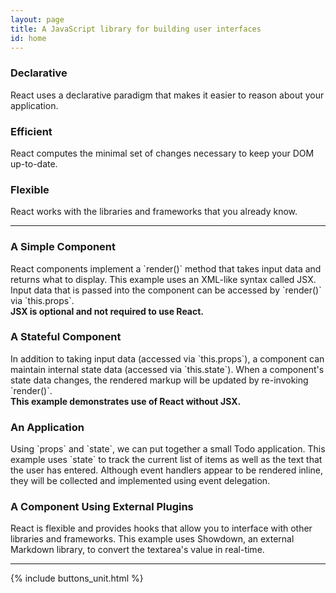 ```yaml
---
layout: page
title: A JavaScript library for building user interfaces
id: home
---
```


<section class="light home-section">
  <div class="marketing-row">
    <div class="marketing-col">
      <h3>Declarative</h3>
      <p>
        React uses a declarative paradigm that makes it easier to reason about
        your application.
      </p>
    </div>
    <div class="marketing-col">
      <h3>Efficient</h3>
      <p>
        React computes the minimal set of changes necessary to keep your DOM
        up-to-date.
      </p>
    </div>
    <div class="marketing-col">
      <h3>Flexible</h3>
      <p>
        React works with the libraries and frameworks that you already know.
      </p>
    </div>
  </div>
</section>
<hr class="home-divider" />
<section class="home-section">
  <div id="examples">
    <div class="example">
      <h3>A Simple Component</h3>
      <p>
        React components implement a `render()` method that takes input data and
        returns what to display. This example uses an XML-like syntax called
        JSX. Input data that is passed into the component can be accessed by
        `render()` via `this.props`.<br />
        <strong>JSX is optional and not required to use React.</strong>
      </p>
      <div id="helloExample"></div>
    </div>
    <div class="example">
      <h3>A Stateful Component</h3>
      <p>
        In addition to taking input data (accessed via `this.props`), a
        component can maintain internal state data (accessed via `this.state`).
        When a component's state data changes, the rendered markup will be
        updated by re-invoking `render()`.<br />
        <strong>This example demonstrates use of React without JSX.</strong>
      </p>
      <div id="timerExample"></div>
    </div>
    <div class="example">
      <h3>An Application</h3>
      <p>
        Using `props` and `state`, we can put together a small Todo application.
        This example uses `state` to track the current list of items as well as
        the text that the user has entered. Although event handlers appear to be
        rendered inline, they will be collected and implemented using event
        delegation. 
      </p>
      <div id="todoExample"></div>
    </div>
    <div class="example">
      <h3>A Component Using External Plugins</h3>
      <p>
        React is flexible and provides hooks that allow you to interface with
        other libraries and frameworks. This example uses Showdown, an external
        Markdown library, to convert the textarea's value in real-time.
      </p>
      <div id="markdownExample"></div>
    </div>
  </div>
  <script type="text/javascript" src="js/examples/hello.js"></script>
  <script type="text/javascript" src="js/examples/timer.js"></script>
  <script type="text/javascript" src="js/examples/todo.js"></script>
  <script type="text/javascript" src="js/examples/markdown.js"></script>
</section>
<hr class="home-divider" />
<section class="home-bottom-section">
  {% include buttons_unit.html %}
</section>
